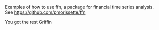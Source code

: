 Examples of how to use ffn, a package for financial time series analysis. See https://github.com/pmorissette/ffn 

You got the rest Griffin
